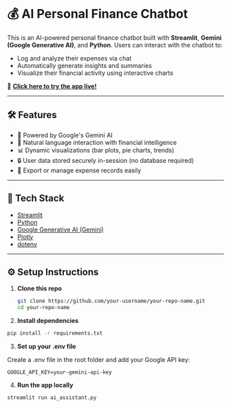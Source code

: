 # 💰 AI Personal Finance Chatbot

This is an AI-powered personal finance chatbot built with **Streamlit**, **Gemini (Google Generative AI)**, and **Python**. Users can interact with the chatbot to:

- Log and analyze their expenses via chat
- Automatically generate insights and summaries
- Visualize their financial activity using interactive charts

🚀 **[Click here to try the app live!]([https://<your-streamlit-app-url>](https://personal-finance-ai-bot-7dytnqnkasttrqixwgww95.streamlit.app/))**

---

## 🛠️ Features

- 🧠 Powered by Google's Gemini AI
- 💬 Natural language interaction with financial intelligence
- 📊 Dynamic visualizations (bar plots, pie charts, trends)
- 🔒 User data stored securely in-session (no database required)
- 📁 Export or manage expense records easily

---

## 🧪 Tech Stack

- [Streamlit](https://streamlit.io/)
- [Python](https://www.python.org/)
- [Google Generative AI (Gemini)](https://ai.google.dev/)
- [Plotly](https://plotly.com/python/)
- [dotenv](https://pypi.org/project/python-dotenv/)

---

## ⚙️ Setup Instructions

1. **Clone this repo**

   ```bash
   git clone https://github.com/your-username/your-repo-name.git
   cd your-repo-name
   ```
2. **Install dependencies**

```bash
pip install -r requirements.txt
```

3. **Set up your .env file**

Create a .env file in the root folder and add your Google API key:

```env
GOOGLE_API_KEY=your-gemini-api-key
```

4. **Run the app locally**

```bash
streamlit run ai_assistant.py
```
